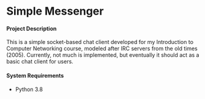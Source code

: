 # Simple Messenger

#### Project Description

This is a simple socket-based chat client developed for my Introduction to Computer Networking course, modeled after IRC servers from the old times (2005). Currently, not much is implemented, but eventually it should act as a basic chat client for users.

#### System Requirements
 
 - Python 3.8
 
 
